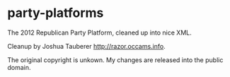 party-platforms
===============

The 2012 Republican Party Platform, cleaned up into nice XML.

Cleanup by Joshua Tauberer <http://razor.occams.info>. 

The original copyright is unkown. My changes are released into the public
domain.
